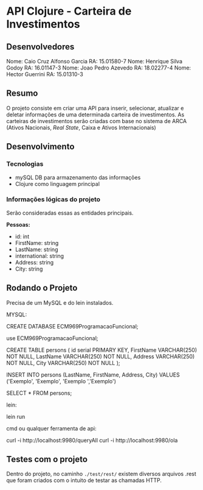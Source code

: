 # API Clojure - Carteira de Investimentos

## Desenvolvedores
Nome: Caio Cruz Alfonso Garcia          RA: 15.01580-7
Nome: Henrique Silva Godoy              RA: 16.01147-3
Nome: Joao Pedro Azevedo 	            RA: 18.02277-4
Nome: Hector Guerrini 		            RA: 15.01310-3

## Resumo
O projeto consiste em criar uma API para inserir, selecionar, atualizar e deletar informações de uma determinada carteira de investimentos. As carteiras de investimentos serão criadas com base no sistema de ARCA (Ativos Nacionais, *Real State*,  Caixa e Ativos Internacionais)

## Desenvolvimento
### Tecnologias

- mySQL DB para armazenamento das informações
- Clojure como linguagem principal

### Informações lógicas do projeto
Serão consideradas essas as entidades principais.

**Pessoas:**
- id: int
- FirstName: string
- LastName: string
- international: string
- Address: string
- City: string

## Rodando o Projeto
Precisa de um MySQL e do lein instalados.

MYSQL:

CREATE DATABASE ECM969ProgramacaoFuncional;

use ECM969ProgramacaoFuncional;

CREATE TABLE persons (
    id serial PRIMARY KEY,
    FirstName VARCHAR(250) NOT NULL,
    LastName VARCHAR(250) NOT NULL,
    Address VARCHAR(250) NOT NULL,
    City VARCHAR(250) NOT NULL
);

INSERT INTO persons (LastName, FirstName, Address, City)
VALUES ('Exemplo', 'Exemplo', 'Exemplo ','Exemplo')

SELECT * FROM persons;

lein: 

lein run

cmd ou qualquer ferramenta de api: 

curl -i http://localhost:9980/queryAll
curl -i http://localhost:9980/ola

## Testes com o projeto

Dentro do projeto, no caminho `./test/rest/` existem diversos arquivos .rest que foram criados com o intuito de testar as chamadas HTTP. 